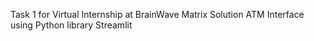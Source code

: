 Task 1 for Virtual Internship at BrainWave Matrix Solution
ATM Interface using Python library Streamlit
